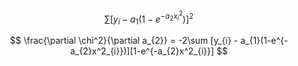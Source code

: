 $$
\sum [y_{i} - a_{1}(1-e^{-a_{2}x^2_{i}})]^2
$$

$$
\frac{\partial \chi^2}{\partial a_{2}} =
-2\sum [y_{i} - a_{1}(1-e^{-a_{2}x^2_{i}})][1-e^{-a_{2}x^2_{i}}]
$$